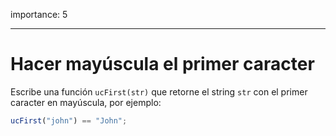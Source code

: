 importance: 5

---

# Hacer mayúscula el primer caracter

Escribe una función `ucFirst(str)` que retorne el string `str` con el primer caracter en mayúscula, por ejemplo:

```js
ucFirst("john") == "John";
```

